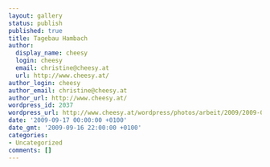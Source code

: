 ```yaml
---
layout: gallery
status: publish
published: true
title: Tagebau Hambach
author:
  display_name: cheesy
  login: cheesy
  email: christine@cheesy.at
  url: http://www.cheesy.at/
author_login: cheesy
author_email: christine@cheesy.at
author_url: http://www.cheesy.at/
wordpress_id: 2037
wordpress_url: http://www.cheesy.at/wordpress/photos/arbeit/2009/2009-09-17/
date: '2009-09-17 00:00:00 +0100'
date_gmt: '2009-09-16 22:00:00 +0100'
categories:
- Uncategorized
comments: []
---
```

